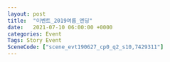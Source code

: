 ```yaml
---
layout: post
title:  "이벤트_2019여름_엔딩"
date:   2021-07-10 06:00:00 +0000
categories: Event
Tags: Story Event
SceneCode: ["scene_evt190627_cp0_q2_s10,7429311"]
---
```

